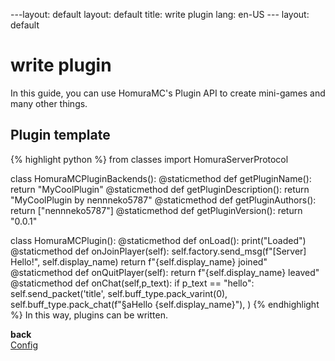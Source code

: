 ---layout: default
layout: default
title: write plugin
lang: en-US
--- layout: default
# write plugin
In this guide, you can use HomuraMC's Plugin API to create mini-games and many other things.  
## Plugin template
{% highlight python %}
from classes import HomuraServerProtocol

class HomuraMCPluginBackends():
	@staticmethod
	def getPluginName():
		return "MyCoolPlugin"
	@staticmethod
	def getPluginDescription():
		return "MyCoolPlugin by nennneko5787"
	@staticmethod
	def getPluginAuthors():
		return ["nennneko5787"]
	@staticmethod
	def getPluginVersion():
		return "0.0.1"

class HomuraMCPlugin():
	@staticmethod
	def onLoad():
		print("Loaded")
	@staticmethod
	def onJoinPlayer(self):
		self.factory.send_msg(f"[Server] Hello!", self.display_name)
		return f"{self.display_name} joined"
	@staticmethod
	def onQuitPlayer(self):
		return f"{self.display_name} leaved"
	@staticmethod
	def onChat(self,p_text):
		if p_text == "hello":
			self.send_packet('title',
					self.buff_type.pack_varint(0),
					self.buff_type.pack_chat(f"§aHello {self.display_name}"),
				)
{% endhighlight %}
In this way, plugins can be written.
<div style="display: flex;">
	<div class="maeato">
		<b>back</b><br>
		<a href="/docs/jp/config/">Config</a>
	</div>
</div>